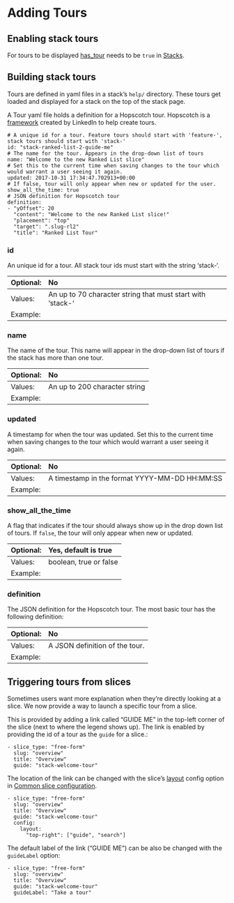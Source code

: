 # Adding Tours

## Enabling stack tours

For tours to be displayed [has\_tour](https://docs.juiceboxdata.com/projects/juicebox/topics/juicebox_reference/stacks/index.html#has-tour) needs to be `true` in [Stacks](../../reference/stacks/stack.yaml/).

## Building stack tours

Tours are defined in yaml files in a stack’s `help/` directory. These tours get loaded and displayed for a stack on the top of the stack page.

A Tour yaml file holds a definition for a Hopscotch tour. Hopscotch is a [framework](http://linkedin.github.io/hopscotch/) created by LinkedIn to help create tours.

```text
# A unique id for a tour. Feature tours should start with 'feature-', stack tours should start with 'stack-'
id: "stack-ranked-list-2-guide-me"
# The name for the tour. Appears in the drop-down list of tours
name: "Welcome to the new Ranked List slice"
# Set this to the current time when saving changes to the tour which would warrant a user seeing it again.
updated: 2017-10-31 17:34:47.702913+00:00
# If false, tour will only appear when new or updated for the user.
show_all_the_time: true
# JSON definition for Hopscotch tour
definition:
- "yOffset": 20
  "content": "Welcome to the new Ranked List slice!"
  "placement": "top"
  "target": ".slug-rl2"
  "title": "Ranked List Tour"
```

### id

An unique id for a tour. All stack tour ids must start with the string ‘stack-‘.

| Optional: | No |
| :--- | :--- |
| Values: | An up to 70 character string that must start with ‘stack-‘ |
| Example: |  |

### name

The name of the tour. This name will appear in the drop-down list of tours if the stack has more than one tour.

| Optional: | No |
| :--- | :--- |
| Values: | An up to 200 character string |
| Example: |  |

### updated

A timestamp for when the tour was updated. Set this to the current time when saving changes to the tour which would warrant a user seeing it again.

| Optional: | No |
| :--- | :--- |
| Values: | A timestamp in the format YYYY-MM-DD HH:MM:SS |
| Example: |  |

### show\_all\_the\_time

A flag that indicates if the tour should always show up in the drop down list of tours. If `false`, the tour will only appear when new or updated.

| Optional: | Yes, default is true |
| :--- | :--- |
| Values: | boolean, true or false |
| Example: |  |

### definition

The JSON definition for the Hopscotch tour. The most basic tour has the following definition:

| Optional: | No |
| :--- | :--- |
| Values: | A JSON definition of the tour. |
| Example: |  |

## Triggering tours from slices

Sometimes users want more explanation when they’re directly looking at a slice. We now provide a way to launch a specific tour from a slice.

This is provided by adding a link called “GUIDE ME” in the top-left corner of the slice \(next to where the legend shows up\). The link is enabled by providing the id of a tour as the `guide` for a slice.:

```text
- slice_type: "free-form"
  slug: "overview"
  title: "Overview"
  guide: "stack-welcome-tour"
```

The location of the link can be changed with the slice’s [layout](../../reference/slices/slices-and-common-configuration.md#layout) config option in [Common slice configuration](../../reference/slices/slices-and-common-configuration.md).

```text
- slice_type: "free-form"
  slug: "overview"
  title: "Overview"
  guide: "stack-welcome-tour"
  config:
    layout:
      "top-right": ["guide", "search"]
```

The default label of the link \(“GUIDE ME”\) can be also be changed with the `guideLabel` option:

```text
- slice_type: "free-form"
  slug: "overview"
  title: "Overview"
  guide: "stack-welcome-tour"
  guideLabel: "Take a tour"
```

